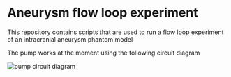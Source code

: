 # Aneurysm flow loop experiment
This repository contains scripts that are used to run a flow loop experiment of an intracranial aneurysm phantom model

The pump works at the moment using the following circuit diagram

![pump circuit diagram](https://github.com/sanjivdg/aneurysm-flow-loop/pump_electric_circuit.png?raw=true)
